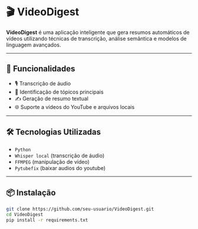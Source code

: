 # 🎬 VideoDigest

**VideoDigest** é uma aplicação inteligente que gera resumos automáticos de vídeos utilizando técnicas de transcrição, análise semântica e modelos de linguagem avançados.

---

## 🚀 Funcionalidades

- 🎙️ Transcrição de áudio
- 🧠 Identificação de tópicos principais
- ✍️ Geração de resumo textual
- 🌐 Suporte a vídeos do YouTube e arquivos locais

---

## 🛠️ Tecnologias Utilizadas

- `Python`
- `Whisper local` (transcrição de áudio)
- `FFMPEG` (manipulação de vídeo)
- `Pytubefix` (baixar audios do youtube)

---

## 📦 Instalação

```bash
git clone https://github.com/seu-usuario/VideoDigest.git
cd VideoDigest
pip install -r requirements.txt
```